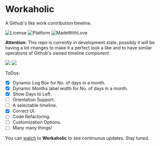 # Workaholic

A Github's like work contribution timeline.

![License](https://img.shields.io/badge/License-MIT-lightgrey.svg)
![Platform](https://img.shields.io/badge/Platforms-iOS-red.svg)
![MadeWithLove](https://img.shields.io/badge/Made%20with%20%E2%9D%A4-India-green.svg)

<b>Attention:</b> This repo is currently in development state, possibly it will be having a lot changes to make it a perfect look a like and to have similar operations of Github's owned timeline component.

<img src="https://github.com/hemangshah/Workaholic/blob/master/Screenshots/WHLandscape-1.png">
<img src="https://github.com/hemangshah/Workaholic/blob/master/Screenshots/WHLandscape-2.png">

ToDos:
- [x] Dynamic Log Box for No. of days in a month.
- [x] Dynamic Months label width for No. of days in a month.
- [x] Show Days to Left.
- [ ] Orientation Support.
- [ ] A selectable timeline.
- [x] Correct UI.
- [ ] Code Refactoring.
- [ ] Customization Options.
- [ ] Many many things!

You can [watch](https://github.com/hemangshah/Workaholic/subscription) to **Workaholic** to see continuous updates. Stay tuned.
